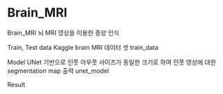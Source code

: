 # Brain_MRI
Brain_MRI
뇌 MRI 영상을 이용한 종양 인식


Train, Test data
Kaggle brain MRI 데이터 셋 train_data

Model
UNet 기반으로 인풋 아우풋 사이즈가 동일한 크기로 하여 인풋 영상에 대한 segmentation map 출력 unet_model

Result
